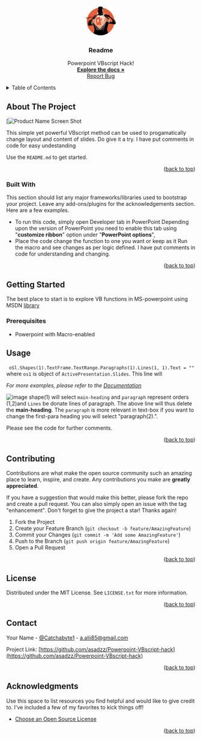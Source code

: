 <div id="top"></div>
<!--

-->





<!-- PROJECT LOGO -->
<br/>
<div align="center">
  <a href="https://github.com/asadzz/Powerpoint-VBscript-hack/blob/main/">
    <img src="images/ppt%20hack.jpg" alt="Logo" width="80" height="80">
  </a>

  <h3 align="center">Readme</h3>

  <p align="center">
        Powerpoint VBscript Hack!
    <br/>
    <a href="https://github.com/asadzz/Powerpoint-VBscript-hack"><strong>Explore the docs »</strong></a>
   <br/>
    <a href="https://github.com/asadzz/Powerpoint-VBscript-hack/issues">Report Bug</a>
     
    
   
  </p>
</div>



<!-- TABLE OF CONTENTS -->
<details>
  <summary>Table of Contents</summary>
  <ol>
    <li>
      <a href="#about-the-project">About The Project</a>
      <ul>
        <li><a href="#built-with">Built With</a></li>
      </ul>
    </li>
    <li>
      <a href="#getting-started">Getting Started</a>
      <ul>
        <li><a href="#prerequisites">Prerequisites</a></li>
        <li><a href="#installation">Installation</a></li>
      </ul>
    </li>
    <li><a href="#usage">Usage</a></li>
    <li><a href="#contributing">Contributing</a></li>
    <li><a href="#license">License</a></li>
    <li><a href="#contact">Contact</a></li>
    <li><a href="#acknowledgments">Acknowledgments</a></li>
  </ol>
</details>



<!-- ABOUT THE PROJECT -->
## About The Project

[![Product Name Screen Shot](https://github.com/asadzz/Powerpoint-VBscript-hack/blob/main/images/ppt%20hack.jpg)

This simple yet powerful VBscript method can be used to progamatically change layout and content of slides. Do give it a try. I have put comments in code for easy undestanding


Use the `README.md` to get started.

<p align="right">(<a href="#top">back to top</a>)</p>



### Built With

This section should list any major frameworks/libraries used to bootstrap your project. Leave any add-ons/plugins for the acknowledgements section. Here are a few examples.

* To run this code, simply open Developer tab in PowerPoint Depending upon the version of PowerPoint you need to enable this tab using "**customize ribbon**" option under "**PowerPoint options**",
* Place the code change the function to one you want or keep as it Run the macro and see changes as per logic defined. I have put comments in code for understanding and changing.

<p align="right">(<a href="#top">back to top</a>)</p>


<!-- GETTING STARTED -->
## Getting Started

The best place to start is to explore VB functions in MS-powerpoint using MSDN [library](https://docs.microsoft.com/en-us/office/vba/api/overview/powerpoint)

### Prerequisites

* Powerpoint with Macro-enabled


<!-- USAGE EXAMPLES -->
## Usage



``  oSl.Shapes(1).TextFrame.TextRange.Paragraphs(1).Lines(1, 1).Text = "" ``
where ``os1`` is object of ``ActivePresentation.Slides``. This line will 

_For more examples, please refer to the [Documentation](https://docs.microsoft.com/en-us/office/vba/api/overview/powerpoint)_

![image](https://user-images.githubusercontent.com/7777434/163054864-04800ac0-c6dc-4bc3-a6f1-ee21bc818cf0.png)
shape(1) will select ``main-heading`` and ``paragraph`` represent orders (1,2)and ``Lines`` be donate lines of paragraph. The above line will thus delete the **main-heading**. The ``paragraph`` is more relevant in text-box if you want to change the first-para heading you will select "paragraph(2).".

Please see the code for further comments.

<p align="right">(<a href="#top">back to top</a>)</p>




<!-- CONTRIBUTING -->
## Contributing

Contributions are what make the open source community such an amazing place to learn, inspire, and create. Any contributions you make are **greatly appreciated**.

If you have a suggestion that would make this better, please fork the repo and create a pull request. You can also simply open an issue with the tag "enhancement".
Don't forget to give the project a star! Thanks again!

1. Fork the Project
2. Create your Feature Branch (`git checkout -b feature/AmazingFeature`)
3. Commit your Changes (`git commit -m 'Add some AmazingFeature'`)
4. Push to the Branch (`git push origin feature/AmazingFeature`)
5. Open a Pull Request

<p align="right">(<a href="#top">back to top</a>)</p>



<!-- LICENSE -->
## License

Distributed under the MIT License. See `LICENSE.txt` for more information.

<p align="right">(<a href="#top">back to top</a>)</p>



<!-- CONTACT -->
## Contact

Your Name - [@Catchabyte1](https://twitter.com/Catchabyte1) - a.alii85@gmail.com

Project Link: [https://github.com/asadzz/Powerpoint-VBscript-hack](https://github.com/asadzz/Powerpoint-VBscript-hack)

<p align="right">(<a href="#top">back to top</a>)</p>



<!-- ACKNOWLEDGMENTS -->
## Acknowledgments

Use this space to list resources you find helpful and would like to give credit to. I've included a few of my favorites to kick things off!

* [Choose an Open Source License](https://choosealicense.com)


<p align="right">(<a href="#top">back to top</a>)</p>



